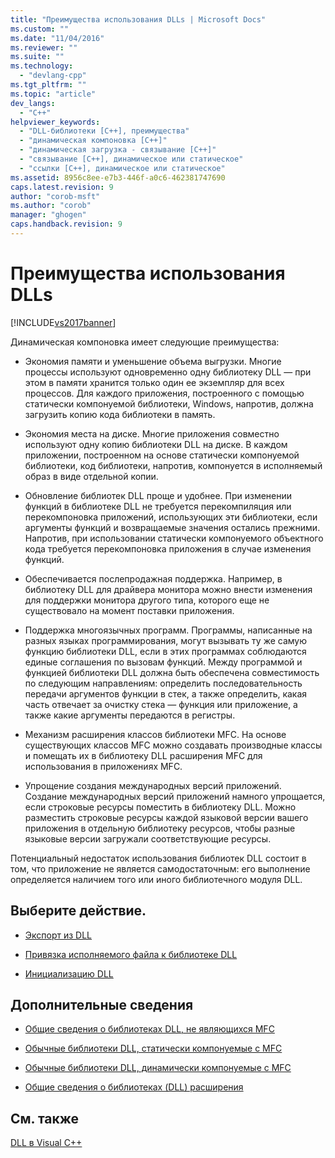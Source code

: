```yaml
---
title: "Преимущества использования DLLs | Microsoft Docs"
ms.custom: ""
ms.date: "11/04/2016"
ms.reviewer: ""
ms.suite: ""
ms.technology: 
  - "devlang-cpp"
ms.tgt_pltfrm: ""
ms.topic: "article"
dev_langs: 
  - "C++"
helpviewer_keywords: 
  - "DLL-библиотеки [C++], преимущества"
  - "динамическая компоновка [C++]"
  - "динамическая загрузка - связывание [C++]"
  - "связывание [C++], динамическое или статическое"
  - "ссылки [C++], динамическое или статическое"
ms.assetid: 8956c8ee-e7b3-446f-a0c6-462381747690
caps.latest.revision: 9
author: "corob-msft"
ms.author: "corob"
manager: "ghogen"
caps.handback.revision: 9
---
```

# Преимущества использования DLLs
[!INCLUDE[vs2017banner](../assembler/inline/includes/vs2017banner.md)]

Динамическая компоновка имеет следующие преимущества:  
  
-   Экономия памяти и уменьшение объема выгрузки.  Многие процессы используют одновременно одну библиотеку DLL — при этом в памяти хранится только один ее экземпляр для всех процессов.  Для каждого приложения, построенного с помощью статически компонуемой библиотеки, Windows, напротив, должна загрузить копию кода библиотеки в память.  
  
-   Экономия места на диске.  Многие приложения совместно используют одну копию библиотеки DLL на диске.  В каждом приложении, построенном на основе статически компонуемой библиотеки, код библиотеки, напротив, компонуется в исполняемый образ в виде отдельной копии.  
  
-   Обновление библиотек DLL проще и удобнее.  При изменении функций в библиотеке DLL не требуется перекомпиляция или перекомпоновка приложений, использующих эти библиотеки, если аргументы функций и возвращаемые значения остались прежними.  Напротив, при использовании статически компонуемого объектного кода требуется перекомпоновка приложения в случае изменения функций.  
  
-   Обеспечивается послепродажная поддержка.  Например, в библиотеку DLL для драйвера монитора можно внести изменения для поддержки монитора другого типа, которого еще не существовало на момент поставки приложения.  
  
-   Поддержка многоязычных программ.  Программы, написанные на разных языках программирования, могут вызывать ту же самую функцию библиотеки DLL, если в этих программах соблюдаются единые соглашения по вызовам функций.  Между программой и функцией библиотеки DLL должна быть обеспечена совместимость по следующим направлениям: определить последовательность передачи аргументов функции в стек, а также определить, какая часть отвечает за очистку стека — функция или приложение, а также какие аргументы передаются в регистры.  
  
-   Механизм расширения классов библиотеки MFC.  На основе существующих классов MFC можно создавать производные классы и помещать их в библиотеку DLL расширения MFC для использования в приложениях MFC.  
  
-   Упрощение создания международных версий приложений.  Создание международных версий приложений намного упрощается, если строковые ресурсы поместить в библиотеку DLL.  Можно разместить строковые ресурсы каждой языковой версии вашего приложения в отдельную библиотеку ресурсов, чтобы разные языковые версии загружали соответствующие ресурсы.  
  
 Потенциальный недостаток использования библиотек DLL состоит в том, что приложение не является самодостаточным: его выполнение определяется наличием того или иного библиотечного модуля DLL.  
  
## Выберите действие.  
  
-   [Экспорт из DLL](../build/exporting-from-a-dll.md)  
  
-   [Привязка исполняемого файла к библиотеке DLL](../build/linking-an-executable-to-a-dll.md)  
  
-   [Инициализацию DLL](../build/initializing-a-dll.md)  
  
## Дополнительные сведения  
  
-   [Общие сведения о библиотеках DLL, не являющихся MFC](../Topic/Non-MFC%20DLLs:%20Overview.md)  
  
-   [Обычные библиотеки DLL, статически компонуемые с MFC](../build/regular-dlls-statically-linked-to-mfc.md)  
  
-   [Обычные библиотеки DLL, динамически компонуемые с MFC](../Topic/Regular%20DLLs%20Dynamically%20Linked%20to%20MFC.md)  
  
-   [Общие сведения о библиотеках \(DLL\) расширения](../build/extension-dlls-overview.md)  
  
## См. также  
 [DLL в Visual C\+\+](../build/dlls-in-visual-cpp.md)